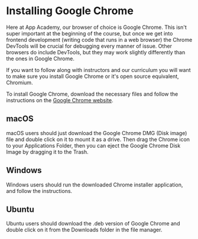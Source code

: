 
# Installing Google Chrome

Here at App Academy, our browser of choice is Google Chrome. This isn't super
important at the beginning of the course, but once we get into frontend
development (writing code that runs in a web browser) the Chrome DevTools will
be crucial for debugging every manner of issue. Other browsers do include
DevTools, but they may work slightly differently than the ones in Google Chrome.

If you want to follow along with instructors and our curriculum you will want
to make sure you install Google Chrome or it's open source equivalent, Chromium.

To install Google Chrome, download the necessary files and follow the
instructions on the [Google Chrome website][chrome-dl].

## macOS

macOS users should just download the Google Chrome DMG (Disk image) file and
double click on it to mount it as a drive.  Then drag the Chrome icon to your
Applications Folder, then you can eject the Google Chrome Disk Image by dragging
it to the Trash.

## Windows

Windows users should run the downloaded Chrome installer application, and
follow the instructions.

## Ubuntu

Ubuntu users should download the .deb version of Google Chrome and double click
on it from the Downloads folder in the file manager.

[chrome-dl]: https://www.google.com/chrome/browser/desktop/index.html
